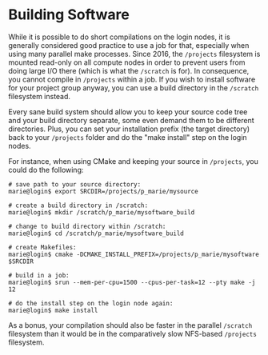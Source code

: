 # Building Software

While it is possible to do short compilations on the login nodes, it is generally considered good
practice to use a job for that, especially when using many parallel make processes. Since 2016, 
the `/projects` filesystem is mounted read-only on all compute
nodes in order to prevent users from doing large I/O there (which is what the `/scratch` is for).
In consequence, you cannot compile in `/projects` within a job. If you wish to install
software for your project group anyway, you can use a build directory in the `/scratch` filesystem
instead.

Every sane build system should allow you to keep your source code tree and your build directory
separate, some even demand them to be different directories. Plus, you can set your installation
prefix (the target directory) back to your `/projects` folder and do the "make install" step on the
login nodes.

For instance, when using CMake and keeping your source in `/projects`, you could do the following:

```console
# save path to your source directory:
marie@login$ export SRCDIR=/projects/p_marie/mysource

# create a build directory in /scratch:
marie@login$ mkdir /scratch/p_marie/mysoftware_build

# change to build directory within /scratch:
marie@login$ cd /scratch/p_marie/mysoftware_build

# create Makefiles:
marie@login$ cmake -DCMAKE_INSTALL_PREFIX=/projects/p_marie/mysoftware $SRCDIR

# build in a job:
marie@login$ srun --mem-per-cpu=1500 --cpus-per-task=12 --pty make -j 12

# do the install step on the login node again:
marie@login$ make install
```

As a bonus, your compilation should also be faster in the parallel `/scratch` filesystem than it
would be in the comparatively slow NFS-based `/projects` filesystem.
